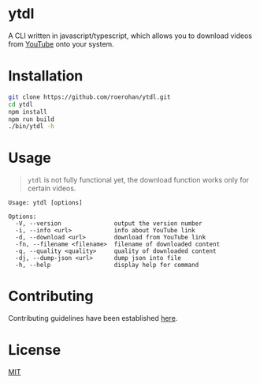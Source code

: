# ytdl

A CLI written in javascript/typescript, which allows you to download videos from [YouTube](https://youtube.com) onto your system.

# Installation

```bash
git clone https://github.com/roerohan/ytdl.git
cd ytdl
npm install
npm run build
./bin/ytdl -h
```

# Usage

> `ytdl` is not fully functional yet, the download function works only for certain videos.

```
Usage: ytdl [options]

Options:
  -V, --version               output the version number
  -i, --info <url>            info about YouTube link
  -d, --download <url>        download from YouTube link
  -fn, --filename <filename>  filename of downloaded content
  -q, --quality <quality>     quality of downloaded content
  -dj, --dump-json <url>      dump json into file
  -h, --help                  display help for command
```

# Contributing

Contributing guidelines have been established [here](./CONTRIBUTING.md).

# License

[MIT](https://github.com/roerohan/ytdl/blob/master/LICENSE)